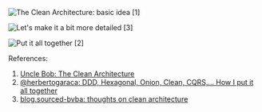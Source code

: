 ![The Clean Architecture: basic idea [1]](http://blog.cleancoder.com/uncle-bob/images/2012-08-13-the-clean-architecture/CleanArchitecture.jpg)

![Let's make it a bit more detailed [3]](https://blog.sourced-bvba.be/img/MyCleanArchitecture.png)

![Put it all together [2]](https://herbertograca.files.wordpress.com/2018/11/080-explicit-architecture-svg.png)

References:
1. [Uncle Bob: The Clean Architecture](http://blog.cleancoder.com/uncle-bob/2012/08/13/the-clean-architecture.html)
2. [@herbertogaraca: DDD, Hexagonal, Onion, Clean, CQRS,… How I put it all together](https://herbertograca.com/2017/11/16/explicit-architecture-01-ddd-hexagonal-onion-clean-cqrs-how-i-put-it-all-together/)
3. [blog.sourced-bvba: thoughts on clean architecture](https://blog.sourced-bvba.be/article/2017/02/14/thoughts-on-clean-architecture/)

